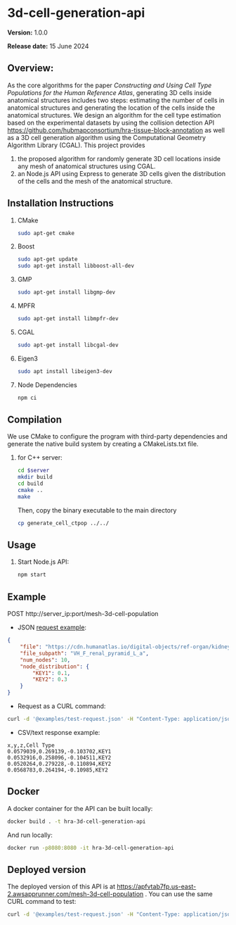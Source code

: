 # 3d-cell-generation-api

**Version:** 1.0.0

**Release date:** 15 June 2024

## Overview:
As the core algorithms for the paper *Constructing and Using Cell Type Populations for the Human Reference Atlas*, generating 3D cells inside anatomical structures includes two steps: estimating the number of cells in anatomical structures and generating the location of the cells inside the anatomical structures. We design an algorithm for the cell type estimation based on the experimental datasets by using the collision detection API https://github.com/hubmapconsortium/hra-tissue-block-annotation as well as a 3D cell generation algorithm using the Computational Geometry Algorithm Library (CGAL). This project provides 
1. the proposed algorithm for randomly generate 3D cell locations inside any mesh of anatomical structures using CGAL.
2. an Node.js API using Express to generate 3D cells given the distribution of the cells and the mesh of the anatomical structure. 

## Installation Instructions
1. CMake
    ```bash
    sudo apt-get cmake
    ```
2. Boost
    ```bash
    sudo apt-get update
    sudo apt-get install libboost-all-dev
    ```
3. GMP
    ```bash
    sudo apt-get install libgmp-dev
    ```
4. MPFR
    ```bash
    sudo apt-get install libmpfr-dev
    ```
5. CGAL
    ```bash
    sudo apt-get install libcgal-dev
    ```
6. Eigen3
    ```bash
    sudo apt install libeigen3-dev
    ```

7. Node Dependencies
   ```bash
   npm ci
   ```

## Compilation

We use CMake to configure the program with third-party dependencies and generate the native build system by creating a CMakeLists.txt file. 

1. for C++ server:
    ```bash
    cd $server
    mkdir build
    cd build
    cmake ..
    make
    ```
    Then, copy the binary executable to the main directory
    ```bash
    cp generate_cell_ctpop ../../
    ```

## Usage

1. Start Node.js API:
    ```bash
    npm start
    ```

## Example

 POST http://server_ip:port/mesh-3d-cell-population
 - JSON [request example](examples/test-request.json):
```json
{
    "file": "https://cdn.humanatlas.io/digital-objects/ref-organ/kidney-female-left/v1.3/assets/3d-vh-f-kidney-l.glb",
    "file_subpath": "VH_F_renal_pyramid_L_a",
    "num_nodes": 10,
    "node_distribution": {
        "KEY1": 0.1,
        "KEY2": 0.3
    }
}
```

- Request as a CURL command:
```bash
curl -d '@examples/test-request.json' -H "Content-Type: application/json" -X POST http://localhost:8080/mesh-3d-cell-population
```
- CSV/text response example:
```text
x,y,z,Cell Type
0.0579039,0.269139,-0.103702,KEY1
0.0532916,0.258096,-0.104511,KEY2
0.0520264,0.279228,-0.110894,KEY2
0.0568783,0.264194,-0.10985,KEY2
```

## Docker

A docker container for the API can be built locally: 

```bash
docker build . -t hra-3d-cell-generation-api
```

And run locally:

```bash
docker run -p8080:8080 -it hra-3d-cell-generation-api
```

## Deployed version

The deployed version of this API is at https://apfvtab7fp.us-east-2.awsapprunner.com/mesh-3d-cell-population . You can use the same CURL command to test:

```bash
curl -d '@examples/test-request.json' -H "Content-Type: application/json" -X POST https://apfvtab7fp.us-east-2.awsapprunner.com/mesh-3d-cell-population
```
